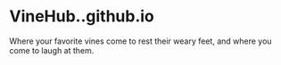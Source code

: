 # VineHub..github.io
Where your favorite vines come to rest their weary feet, and where you come to laugh at them.
